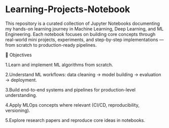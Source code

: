 # Learning-Projects-Notebook
This repository is a curated collection of Jupyter Notebooks documenting my hands-on learning journey in Machine Learning, Deep Learning, and ML Engineering. Each notebook focuses on building core concepts through real-world mini projects, experiments, and step-by-step implementations — from scratch to production-ready pipelines.

📌 Objectives

1.Learn and implement ML algorithms from scratch.

2.Understand ML workflows: data cleaning → model building → evaluation → deployment.

3.Build end-to-end systems and pipelines for production-level understanding.

4.Apply MLOps concepts where relevant (CI/CD, reproducibility, versioning).

5.Explore research papers and reproduce core ideas in notebooks.
